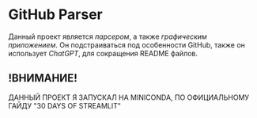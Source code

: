 # GitHub Parser

Данный проект является *парсером*, а также *графическим приложением*. Он подстраиваться под особенности GitHub, также он использует *ChatGPT*, для сокращения README файлов.

## !ВНИМАНИЕ! 
ДАННЫЙ ПРОЕКТ Я ЗАПУСКАЛ НА MINICONDA, ПО ОФИЦИАЛЬНОМУ ГАЙДУ "30 DAYS OF STREAMLIT"